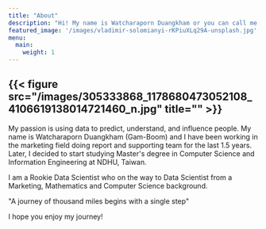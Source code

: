 ```yaml
---
title: "About"
description: "Hi! My name is Watcharaporn Duangkham or you can call me Gam-Boom. I am a Rookie Data Scientist."
featured_image: '/images/vladimir-solomianyi-rKPiuXLq29A-unsplash.jpg'
menu:
  main:
    weight: 1
---
```

{{< figure src="/images/305333868_1178680473052108_4106619138014721460_n.jpg" title="" >}}
---

My passion is using data to predict, understand, and influence people. My name is Watcharaporn Duangkham (Gam-Boom) and I have been working in the marketing field doing report and supporting team for the last 1.5 years. Later, I decided to start studying Master's degree in Computer Science and Information Engineering at NDHU, Taiwan.

I am a Rookie Data Scientist who on the way to Data Scientist from a Marketing, Mathematics and Computer Science background.

"A journey of thousand miles begins with a single step" 

 I hope you enjoy my journey!
